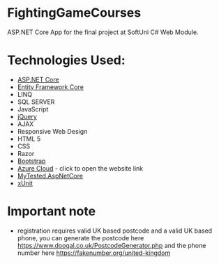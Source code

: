# FightingGameCourses
ASP.NET Core App for the final project at SoftUni C# Web Module.

# Technologies Used:
* [ASP.NET Core](https://github.com/dotnet/aspnetcore)
* [Entity Framework Core](https://github.com/dotnet/efcore)
* LINQ
* SQL SERVER
* JavaScript
* [jQuery](https://github.com/jquery/jquery)
* AJAX
* Responsive Web Design
* HTML 5
* CSS
* Razor
* [Bootstrap](https://github.com/twbs/bootstrap)
* [Azure Cloud](https://fightinggamecourses.azurewebsites.net/) - click to open the website link
* [MyTested.AspNetCore](https://github.com/ivaylokenov/MyTested.AspNetCore.Mvc)
* [xUnit](https://github.com/xunit/xunit)

# Important note
* registration requires valid UK based postcode and a valid UK based phone, you can generate the postcode here https://www.doogal.co.uk/PostcodeGenerator.php and the phone number here https://fakenumber.org/united-kingdom
